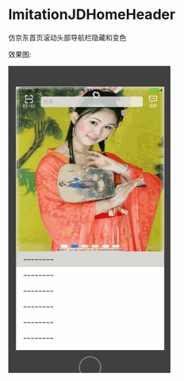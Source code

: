 # ImitationJDHomeHeader
仿京东首页滚动头部导航栏隐藏和变色

效果图:

![](https://github.com/shihu132/ImitationJDHomeHeader/blob/master/ImitationJDHomeHeader/Classes/Other/images/aaa.gif)
